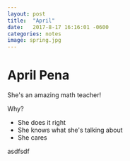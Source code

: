 ```yaml
---
layout: post
title:  "April"
date:   2017-8-17 16:16:01 -0600
categories: notes
image: spring.jpg
---
```


# April Pena
She's an amazing math teacher!

Why?
* She does it right
* She knows what she's talking about
* She cares

asdfsdf

